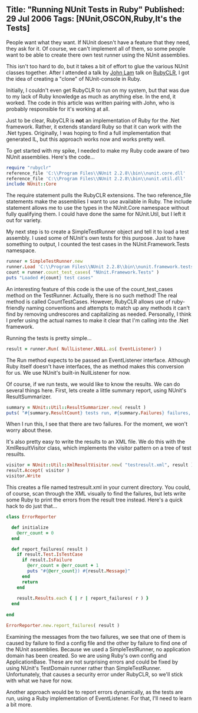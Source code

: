 Title: "Running NUnit Tests in Ruby"
Published: 29 Jul 2006
Tags: [NUnit,OSCON,Ruby,It's the Tests]
---
People want what they want. If NUnit doesn't have a feature that they need, they ask for it. Of course, we can't implement all of them, so some people want to be able to create there own test runner using the NUnit assemblies.

<!--more-->
This isn't too hard to do, but it takes a bit of effort to glue the various NUnit classes together. After I attended a talk by <a href="http://www.iunknown.com/">John Lam</a> talk on <a href="http://rubyclr.com/">RubyCLR</a>, I got the idea of creating a "clone" of NUnit-console in Ruby.

Initially, I couldn't even get RubyCLR to run on my system, but that was due to my lack of Ruby knowledge as much as anything else. In the end, it worked. The code in this article was written pairing with John, who is probably responsible for it's working at all.

Just to be clear, RubyCLR is **not** an implementation of Ruby for the .Net framework. Rather, it extends standard Ruby so that it can work with the .Net types. Originally, I was hoping to find a full implementation that generated IL, but this approach works now and works pretty well.

To get started with my spike, I needed to make my Ruby code aware of two NUnit assemblies. Here's the code...

```ruby
require "rubyclr"
reference_file 'C:\\Program Files\\NUnit 2.2.8\\bin\\nunit.core.dll'
reference_file 'C:\\Program Files\\NUnit 2.2.8\\bin\\nunit.util.dll'
include NUnit::Core
```

The require statement pulls the RubyCLR extensions. The two reference_file statements make the assemblies I want to use available in Ruby. The include statement allows me to use the types in the NUnit.Core namespace without fully qualifying them. I could have done the same for NUnit.Util, but I left it out for variety.

My next step is to create a SimpleTestRunner object and tell it to load a test assembly. I used some of NUnit's own tests for this purpose. Just to have something to output, I counted the test cases in the NUnit.Framework.Tests namespace.

```ruby
runner = SimpleTestRunner.new
runner.Load 'C:\\Program Files\\NUnit 2.2.8\\bin\\nunit.framework.tests.dll'
count = runner.count_test_cases( "NUnit.Framework.Tests" )
puts "Loaded #{count} test cases"
```

An interesting feature of this code is the use of the count_test_cases method on the TestRunner. Actually, there is no such method! The real method is called CountTestCases. However, RubyCLR allows use of ruby-friendly naming conventions and attempts to match up any methods it can't find by removing undrescores and capitalizing as needed. Personally, I think I prefer using the actual names to make it clear that I'm calling into the .Net framework.

Running the tests is pretty simple...

```ruby
result = runner.Run( NullListener.NULL.as( EventListener) )
```

The Run method expects to be passed an EventListener interface. Although Ruby itself doesn't have interfaces, the as method makes this conversion for us. We use NUnit's built-in NullListener for now.

Of course, if we run tests, we would like to know the results. We can do several things here. First, lets create a little summary report, using NUnit's ResultSummarizer.

```ruby
summary = NUnit::Util::ResultSummarizer.new( result )
puts( "#{summary.ResultCount} tests run, #{summary.Failures} failures, #{summary.TestsNotRun} not run" )
```

When I run this, I see that there are two failures. For the moment, we won't worry about these.

It's also pretty easy to write the results to an XML file. We do this with the XmlResultVisitor class, which implements the visitor pattern on a tree of test resuilts.

```ruby
visitor = NUnit::Util::XmlResultVisitor.new( "testresult.xml", result )
result.Accept( visitor )
visitor.Write
```

This creates a file named testresult.xml in your current directory. You could, of course, scan through the XML visually to find the failures, but lets write some Ruby to print the errors from the result tree instead. Here's a quick hack to do just that...

```ruby
class ErrorReporter

  def initialize
    @err_count = 0
  end

  def report_failures( result )
    if result.Test.IsTestCase
      if result.IsFailure
        @err_count = @err_count + 1
        puts "#{@err_count}) #{result.Message}"
      end
      return
    end
    
    result.Results.each { | r | report_failures( r ) }  
  end
 
end

ErrorReporter.new.report_failures( result )
```

Examining the messages from the two failures, we see that one of them is caused by failure to find a config file and the other by failure to find one of the NUnit assemblies. Because we used a SimpleTestRunner, no application domain has been created. So we are using Ruby's own config and ApplicationBase. These are not surprising errors and could be fixed by using NUnit's TestDomain runner rather than SimpleTestRunner. Unfortunately, that causes a security error under RubyCLR, so we'll stick with what we have for now.

Another approach would be to report errors dynamically, as the tests are run, using a Ruby implementation of EventListener. For that, I'll need to learn a bit more.
